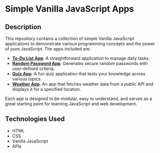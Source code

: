 # Simple Vanilla JavaScript Apps  

## Description  

This repository contains a collection of simple Vanilla JavaScript applications to demonstrate various programming concepts and the power of pure JavaScript. The apps included are:  

- **[To-Do List App](https://osama-keakaty.github.io/Vanilla_JavaScript_Projects/To_Do_list_App)**: A straightforward application to manage daily tasks.
- **[Random Password App](https://osama-keakaty.github.io/Vanilla_JavaScript_Projects/Random_Password_App)**: Generates secure random passwords with user-defined criteria.    
- **[Quiz App](https://osama-keakaty.github.io/Vanilla_JavaScript_Projects/Quiz_App)**: A fun quiz application that tests your knowledge across various topics.  
- **[Weather App](https://osama-keakaty.github.io/Vanilla_JavaScript_Projects/Weather_App)**: An app that fetches weather data from a public API and displays it for a specified location.  

Each app is designed to be modular, easy to understand, and serves as a great starting point for learning JavaScript and web development.  


## Technologies Used  

- HTML  
- CSS  
- Vanilla JavaScript  
- APIs   

